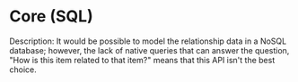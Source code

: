 # Core (SQL)

Description: It would be possible to model the relationship data in a NoSQL database; however, the lack of native queries that can answer the question, "How is this item related to that item?" means that this API isn't the best choice.